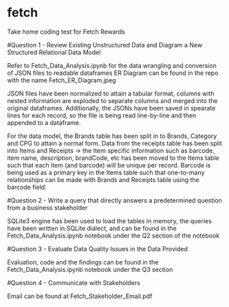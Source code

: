 # fetch
Take home coding test for Fetch Rewards

#Question 1 - Review Existing Unstructured Data and Diagram a New Structured Relational Data Model

Refer to Fetch_Data_Analysis.ipynb for the data wrangling and conversion of JSON files to readable dataframes
ER Diagram can be found in the repo with the name Fetch_ER_Diagram.jpeg

JSON files have been normalized to attain a tabular format, columns with nested information are exploded to separate columns and merged into the original dataframes. Additionally, the JSONs have been saved in spearate lines for each record, so the file is being read line-by-line and then appended to a dataframe.

For the data model, the Brands table has been split in to Brands, Category and CPG to attain a normal form. Data from the receipts table has been split into Items and Receipts -> the Item specific information such as barcode, item name, description, brandCode, etc has been moved to the Items table such that each item (and barcode) will be unique per record. Barcode is being used as a primary key in the Items table such that one-to-many relationships can be made with Brands and Receipts table using the barcode field. 

#Question 2 - Write a query that directly answers a predetermined question from a business stakeholder

SQLite3 engine has been used to load the tables in memory, the queries have been written in SQLite dialect, and can be found in the Fetch_Data_Analysis.ipynb notebook under the Q2 section of the notebook



#Question 3 - Evaluate Data Quality Issues in the Data Provided

Evaluation, code and the findings can be found in the Fetch_Data_Analysis.ipynb notebook under the Q3 section


#Question 4 - Communicate with Stakeholders

Email can be found at Fetch_Stakeholder_Email.pdf
